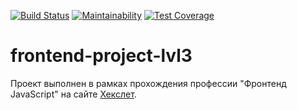 [![Build Status](https://travis-ci.org/linarsy/frontend-project-lvl3.svg?branch=master)](https://travis-ci.org/linarsy/frontend-project-lvl3)
[![Maintainability](https://api.codeclimate.com/v1/badges/560c837ecdae62e65c6a/maintainability)](https://codeclimate.com/github/linarsy/frontend-project-lvl3/maintainability)
[![Test Coverage](https://api.codeclimate.com/v1/badges/560c837ecdae62e65c6a/test_coverage)](https://codeclimate.com/github/linarsy/frontend-project-lvl3/test_coverage)

# frontend-project-lvl3

Проект выполнен в рамках прохождения профессии "Фронтенд JavaScript" на сайте [Хекслет](https://ru.hexlet.io/).
